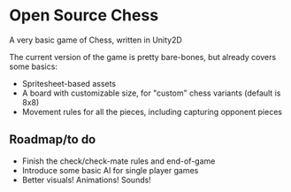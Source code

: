 # Open Source Chess

A very basic game of Chess, written in Unity2D

The current version of the game is pretty bare-bones, but already covers some basics:

- Spritesheet-based assets
- A board with customizable size, for "custom" chess variants (default is 8x8)
- Movement rules for all the pieces, including capturing opponent pieces

## Roadmap/to do

- Finish the check/check-mate rules and end-of-game
- Introduce some basic AI for single player games
- Better visuals! Animations! Sounds!
